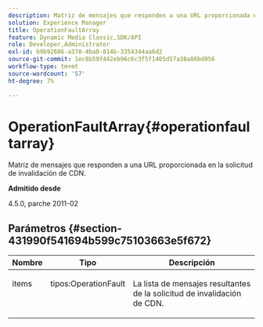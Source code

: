 ```yaml
---
description: Matriz de mensajes que responden a una URL proporcionada en la solicitud de invalidación de CDN.
solution: Experience Manager
title: OperationFaultArray
feature: Dynamic Media Classic,SDK/API
role: Developer,Administrator
exl-id: b9b92686-a378-4ba0-814b-3354344aa6d2
source-git-commit: 1ec8b59f442eb96c6c3f5f1405d57a38a86bd056
workflow-type: tm+mt
source-wordcount: '57'
ht-degree: 7%

---
```


# OperationFaultArray{#operationfaultarray}

Matriz de mensajes que responden a una URL proporcionada en la solicitud de invalidación de CDN.

**Admitido desde**

4.5.0, parche 2011-02

## Parámetros {#section-431990f541694b599c75103663e5f672}

<table id="table_C8AEAC1759E144499557ECEBDAF740B9"> 
 <thead> 
  <tr> 
   <th class="entry"> <b> Nombre</b> </th> 
   <th class="entry"> <b> Tipo</b> </th> 
   <th class="entry"> <b> Descripción</b> </th> 
  </tr> 
 </thead>
 <tbody> 
  <tr valign="top"> 
   <td> <p> <span class="codeph"> <span class="varname"> items</span> </span> </p> </td> 
   <td> <p> <span class="codeph"> tipos:OperationFault</span> </p> </td> 
   <td> <p> La lista de mensajes resultantes de la solicitud de invalidación de CDN. </p> </td> 
  </tr> 
 </tbody> 
</table>
